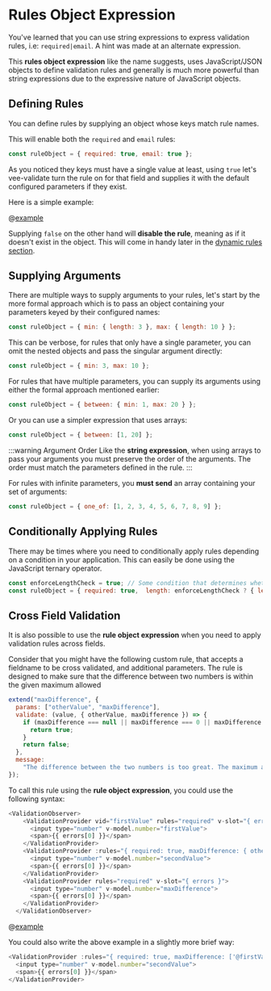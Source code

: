 # Rules Object Expression

You've learned that you can use string expressions to express validation rules, i.e: `required|email`. A hint was made at an alternate expression.

This **rules object expression** like the name suggests, uses JavaScript/JSON objects to define validation rules and generally is much more powerful than string expressions due to the expressive nature of JavaScript objects.

## Defining Rules

You can define rules by supplying an object whose keys match rule names.

This will enable both the `required` and `email` rules:

```js
const ruleObject = { required: true, email: true };
```

As you noticed they keys must have a single value at least, using `true` let's vee-validate turn the rule on for that field and supplies it with the default configured parameters if they exist.

Here is a simple example:

@[example](object-rules-definition)

Supplying `false` on the other hand will **disable the rule**, meaning as if it doesn't exist in the object. This will come in handy later in the [dynamic rules section](./dynamic-rules.md).

## Supplying Arguments

There are multiple ways to supply arguments to your rules, let's start by the more formal approach which is to pass an object containing your parameters keyed by their configured names:

```js
const ruleObject = { min: { length: 3 }, max: { length: 10 } };
```

This can be verbose, for rules that only have a single parameter, you can omit the nested objects and pass the singular argument directly:

```js
const ruleObject = { min: 3, max: 10 };
```

For rules that have multiple parameters, you can supply its arguments using either the formal approach mentioned earlier:

```js
const ruleObject = { between: { min: 1, max: 20 } };
```

Or you can use a simpler expression that uses arrays:

```js
const ruleObject = { between: [1, 20] };
```

:::warning Argument Order
  Like the **string expression**, when using arrays to pass your arguments you must preserve the order of the arguments. The order must match the parameters defined in the rule.
:::

For rules with infinite parameters, you **must send** an array containing your set of arguments:

```js
const ruleObject = { one_of: [1, 2, 3, 4, 5, 6, 7, 8, 9] };
```

## Conditionally Applying Rules

There may be times where you need to conditionally apply rules depending on a condition in your application. This can easily be done using the JavaScript ternary operator.

```js
const enforceLengthCheck = true; // Some condition that determines whether the rule should be applied.
const ruleObject = { required: true,  length: enforceLengthCheck ? { length: 10 } : false };
```

## Cross Field Validation
It is also possible to use the **rule object expression** when you need to apply validation rules across fields.

Consider that you might have the following custom rule, that accepts a fieldname to be cross validated, and additional parameters. The rule is designed to make sure that the difference between two numbers is within the given maximum allowed

```js
extend("maxDifference", {
  params: ["otherValue", "maxDifference"],
  validate: (value, { otherValue, maxDifference }) => {
    if (maxDifference === null || maxDifference === 0 || maxDifference >= Math.abs(value - otherValue)) {
      return true;
    }
    return false;
  },
  message:
    "The difference between the two numbers is too great. The maximum allowed is difference is {maxDifference}."
});
```

To call this rule using the **rule object expression**, you could use the following syntax:
```js
<ValidationObserver>
    <ValidationProvider vid="firstValue" rules="required" v-slot="{ errors }">
      <input type="number" v-model.number="firstValue">
      <span>{{ errors[0] }}</span>
    </ValidationProvider>
    <ValidationProvider :rules="{ required: true, maxDifference: { otherValue: '@firstValue', maxDifference: maxDifference } }" v-slot="{ errors }">
      <input type="number" v-model.number="secondValue">
      <span>{{ errors[0] }}</span>
    </ValidationProvider>
    <ValidationProvider rules="required" v-slot="{ errors }">
      <input type="number" v-model.number="maxDifference">
      <span>{{ errors[0] }}</span>
    </ValidationProvider>
  </ValidationObserver>
```

@[example](object-rules-definition-cross-field)

You could also write the above example in a slightly more brief way:
```js
<ValidationProvider :rules="{ required: true, maxDifference: ['@firstValue', maxDifference] }" v-slot="{ errors }">
  <input type="number" v-model.number="secondValue">
  <span>{{ errors[0] }}</span>
</ValidationProvider>
```

